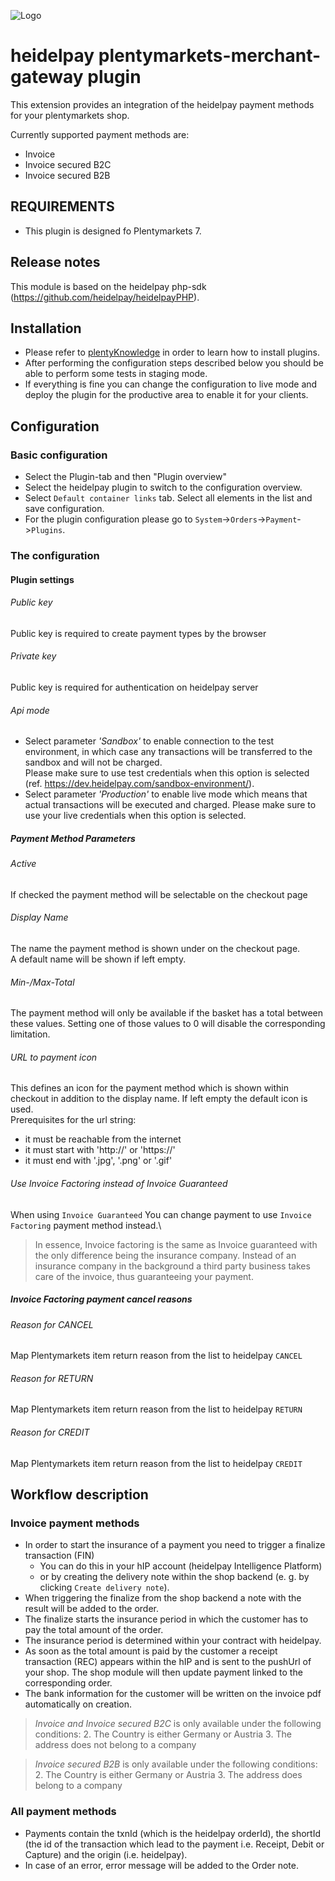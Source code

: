 ![Logo](https://dev.heidelpay.com/devHeidelpay_400_180.jpg)

# heidelpay plentymarkets-merchant-gateway plugin
This extension provides an integration of the heidelpay payment methods for your plentymarkets shop.

Currently supported payment methods are:
* Invoice
* Invoice secured B2C
* Invoice secured B2B

## REQUIREMENTS
* This plugin is designed fo Plentymarkets 7.

## Release notes
This module is based on the heidelpay php-sdk (https://github.com/heidelpay/heidelpayPHP).

## Installation
+ Please refer to [plentyKnowledge](https://knowledge.plentymarkets.com) in order to learn how to install plugins.
+ After performing the configuration steps described below you should be able to perform some tests in staging mode.
+ If everything is fine you can change the configuration to live mode and deploy the plugin for the productive area to enable it for your clients.

## Configuration
### Basic configuration
+ Select the Plugin-tab and then "Plugin overview"
+ Select the heidelpay plugin to switch to the configuration overview.
+ Select `Default container links` tab. Select all elements in the list and save configuration.
+ For the plugin configuration please go to `System`->`Orders`->`Payment`->`Plugins`.

### The configuration
#### Plugin settings
###### Public key
Public key is required to create payment types by the browser

###### Private key
Public key is required for authentication on heidelpay server

###### Api mode
* Select parameter *'Sandbox'* to enable connection to the test environment, in which case any transactions will be transferred to the sandbox and will not be charged.  
Please make sure to use test credentials when this option is selected (ref. https://dev.heidelpay.com/sandbox-environment/).
* Select parameter *'Production'* to enable live mode which means that actual transactions will be executed and charged.
Please make sure to use your live credentials when this option is selected.


##### Payment Method Parameters
###### Active
If checked the payment method will be selectable on the checkout page

###### Display Name
The name the payment method is shown under on the checkout page. \
A default name will be shown if left empty.

###### Min-/Max-Total
The payment method will only be available if the basket has a total between these values.
Setting one of those values to 0 will disable the corresponding limitation.

###### URL to payment icon
This defines an icon for the payment method which is shown within checkout in addition to the display name.
If left empty the default icon is used. \
Prerequisites for the url string:
* it must be reachable from the internet
* it must start with 'http://' or 'https://'
* it must end with '.jpg', '.png' or '.gif'

###### Use Invoice Factoring instead of Invoice Guaranteed
When using `Invoice Guaranteed` You can change payment to use `Invoice Factoring` payment method instead.\
> In essence, Invoice factoring is the same as Invoice guaranteed with the only difference being the insurance company. Instead of an insurance company in the background a third party business takes care of the invoice, thus guaranteeing your payment.

##### Invoice Factoring payment cancel reasons
###### Reason for CANCEL
Map Plentymarkets item return reason from the list to heidelpay `CANCEL`

###### Reason for RETURN
Map Plentymarkets item return reason from the list to heidelpay `RETURN`

###### Reason for CREDIT
Map Plentymarkets item return reason from the list to heidelpay `CREDIT`

## Workflow description
### Invoice payment methods
* In order to start the insurance of a payment you need to trigger a finalize transaction (FIN)
  * You can do this in your hIP account (heidelpay Intelligence Platform)
  * or by creating the delivery note within the shop backend (e. g. by clicking `Create delivery note`).
* When triggering the finalize from the shop backend a note with the result will be added to the order.
* The finalize starts the insurance period in which the customer has to pay the total amount of the order.
* The insurance period is determined within your contract with heidelpay.
* As soon as the total amount is paid by the customer a receipt transaction (REC) appears within the hIP and is sent to the pushUrl of your shop.
The shop module will then update payment linked to the corresponding order.
* The bank information for the customer will be written on the invoice pdf automatically on creation.

> _Invoice and Invoice secured B2C_ is only available under the following conditions:
> 2. The Country is either Germany or Austria
> 3. The address does not belong to a company

> _Invoice secured B2B_ is only available under the following conditions:
> 2. The Country is either Germany or Austria
> 3. The address does belong to a company

### All payment methods
* Payments contain the txnId (which is the heidelpay orderId), the shortId (the id of the transaction which lead to the payment i.e. Receipt, Debit or Capture) and the origin (i.e. heidelpay).
* In case of an error, error message will be added to the Order note.
